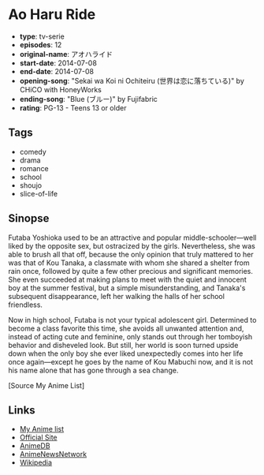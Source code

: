 # Ao Haru Ride

-   **type**: tv-serie
-   **episodes**: 12
-   **original-name**: アオハライド
-   **start-date**: 2014-07-08
-   **end-date**: 2014-07-08
-   **opening-song**: "Sekai wa Koi ni Ochiteiru (世界は恋に落ちている)" by CHiCO with HoneyWorks
-   **ending-song**: "Blue (ブルー)" by Fujifabric
-   **rating**: PG-13 - Teens 13 or older

## Tags

-   comedy
-   drama
-   romance
-   school
-   shoujo
-   slice-of-life

## Sinopse

Futaba Yoshioka used to be an attractive and popular middle-schooler—well liked by the opposite sex, but ostracized by the girls. Nevertheless, she was able to brush all that off, because the only opinion that truly mattered to her was that of Kou Tanaka, a classmate with whom she shared a shelter from rain once, followed by quite a few other precious and significant memories. She even succeeded at making plans to meet with the quiet and innocent boy at the summer festival, but a simple misunderstanding, and Tanaka's subsequent disappearance, left her walking the halls of her school friendless.

Now in high school, Futaba is not your typical adolescent girl. Determined to become a class favorite this time, she avoids all unwanted attention and, instead of acting cute and feminine, only stands out through her tomboyish behavior and disheveled look. But still, her world is soon turned upside down when the only boy she ever liked unexpectedly comes into her life once again—except he goes by the name of Kou Mabuchi now, and it is not his name alone that has gone through a sea change.

[Source My Anime List]

## Links

-   [My Anime list](https://myanimelist.net/anime/21995/Ao_Haru_Ride)
-   [Official Site](http://www.aoha-anime.com/)
-   [AnimeDB](http://anidb.info/perl-bin/animedb.pl?show=anime&aid=10385)
-   [AnimeNewsNetwork](http://www.animenewsnetwork.com/encyclopedia/anime.php?id=15817)
-   [Wikipedia](http://en.wikipedia.org/wiki/Ao_Haru_Ride)
